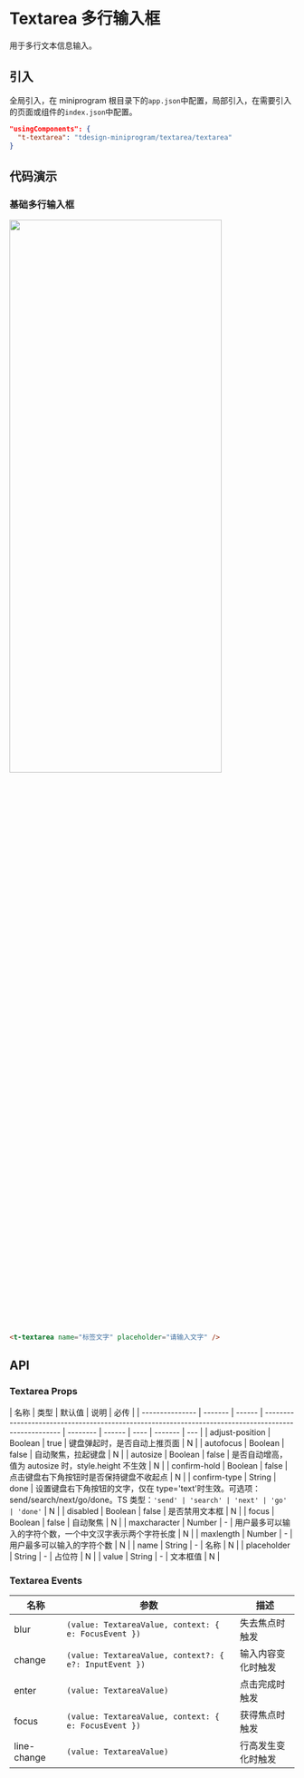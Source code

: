 # Textarea 多行输入框

用于多行文本信息输入。

## 引入

全局引入，在 miniprogram 根目录下的`app.json`中配置，局部引入，在需要引入的页面或组件的`index.json`中配置。

```json
"usingComponents": {
  "t-textarea": "tdesign-miniprogram/textarea/textarea"
}
```

## 代码演示

### 基础多行输入框

<img src="https://tdesign.gtimg.com/miniprogram/readme/input-2.png" width="375px" height="50%">

```html
<t-textarea name="标签文字" placeholder="请输入文字" />
```

## API

### Textarea Props

| 名称            | 类型    | 默认值 | 说明                                                                                                 | 必传     |
| --------------- | ------- | ------ | ---------------------------------------------------------------------------------------------------- | -------- | ------ | ---- | ------- | --- |
| adjust-position | Boolean | true   | 键盘弹起时，是否自动上推页面                                                                         | N        |
| autofocus       | Boolean | false  | 自动聚焦，拉起键盘                                                                                   | N        |
| autosize        | Boolean | false  | 是否自动增高，值为 autosize 时，style.height 不生效                                                  | N        |
| confirm-hold    | Boolean | false  | 点击键盘右下角按钮时是否保持键盘不收起点                                                             | N        |
| confirm-type    | String  | done   | 设置键盘右下角按钮的文字，仅在 type='text'时生效。可选项：send/search/next/go/done。TS 类型：`'send' | 'search' | 'next' | 'go' | 'done'` | N   |
| disabled        | Boolean | false  | 是否禁用文本框                                                                                       | N        |
| focus           | Boolean | false  | 自动聚焦                                                                                             | N        |
| maxcharacter    | Number  | -      | 用户最多可以输入的字符个数，一个中文汉字表示两个字符长度                                             | N        |
| maxlength       | Number  | -      | 用户最多可以输入的字符个数                                                                           | N        |
| name            | String  | -      | 名称                                                                                                 | N        |
| placeholder     | String  | -      | 占位符                                                                                               | N        |
| value           | String  | -      | 文本框值                                                                                             | N        |

### Textarea Events

| 名称        | 参数                                                   | 描述               |
| ----------- | ------------------------------------------------------ | ------------------ |
| blur        | `(value: TextareaValue, context: { e: FocusEvent })`   | 失去焦点时触发     |
| change      | `(value: TextareaValue, context?: { e?: InputEvent })` | 输入内容变化时触发 |
| enter       | `(value: TextareaValue)`                               | 点击完成时触发     |
| focus       | `(value: TextareaValue, context: { e: FocusEvent })`   | 获得焦点时触发     |
| line-change | `(value: TextareaValue)`                               | 行高发生变化时触发 |

